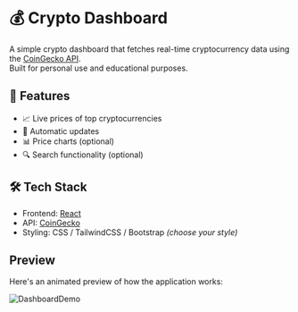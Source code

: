 # 💰 Crypto Dashboard

A simple crypto dashboard that fetches real-time cryptocurrency data using
the [CoinGecko API](https://www.coingecko.com/en/api). <br>
Built for personal use and educational purposes.

## 🚀 Features

- 📈 Live prices of top cryptocurrencies
- 🔄 Automatic updates
- 📊 Price charts (optional)
- 🔍 Search functionality (optional)

## 🛠️ Tech Stack

- Frontend: [React](https://reactjs.org/)
- API: [CoinGecko](https://www.coingecko.com/en/api)
- Styling: CSS / TailwindCSS / Bootstrap *(choose your style)*

## Preview

Here's an animated preview of how the application works:

![DashboardDemo](./demo/CryptoDashboard.gif)
